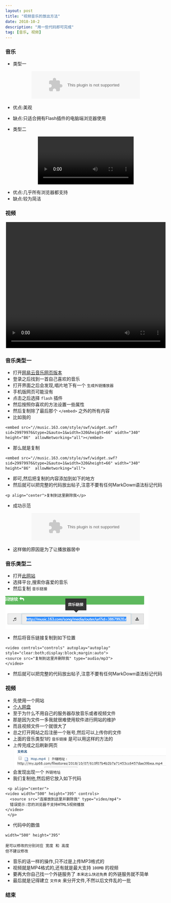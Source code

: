 ```yaml
---
layout: post
title: "视频音乐的放出方法"
date: 2018-10-2
description: "用一些代码即可完成"
tag: [音乐, 视频]
---
```


### 音乐

* 类型一

 <p align="center"><embed src="//music.163.com/style/swf/widget.swf?sid=435278010&type=2&auto=0&width=320&height=66" width="340" height="86"  allowNetworking="all"></p>
 
* 优点:美观
* 缺点:只适合拥有Flash插件的电脑端浏览器使用 

* 类型二

<video controls="controls" autoplay="autoplay" style="clear:both;display:block;margin:auto">
<source src="http://music.163.com/song/media/outer/url?id=435005006.mp3" type="audio/mp3">
</video>

* 优点:几乎所有浏览器都支持
* 缺点:较为简洁

### 视频

 <p align="center">
<video width="500" height="395" controls>
  <source src="http://my.zp68.com/filestores/2018/10/07/610f07b4b2b7a71453cc6457dae39bea.mp4" type="video/mp4">
  错误提示:您的浏览器不支持视频播放
</video>
 </p>

### 音乐类型一

* 打开[网易云音乐网页版本](https://music.163.com/)
* 登录之后找到一首自己喜欢的音乐
* 打开界面之后会发现,唱片地下有一个 `生成外链播放器`
* 手机版网页可能没有
* 点击之后选择 `flash` 插件
* 然后按照你喜欢的方法设置一些属性
* 然后复制除了最后那个 `</embed>` 之外的所有内容
* 比如我的

```
<embed src="//music.163.com/style/swf/widget.swf?sid=29979976&type=2&auto=1&width=320&height=66" width="340" height="86"  allowNetworking="all"></embed>
```

* 那么就是复制

```
<embed src="//music.163.com/style/swf/widget.swf?sid=29979976&type=2&auto=1&width=320&height=66" width="340" height="86"  allowNetworking="all">
```

* 即可,然后把复制的内容添加到如下的地方
* 然后就可以把完整的代码放出帖子,注意不要有任何MarkDown语法标记代码

```
<p align="center">复制到这里删除我</p>
```

* 成功示范

<p align="center"><embed src="//music.163.com/style/swf/widget.swf?sid=29979976&type=2&auto=0&width=320&height=66" width="340" height="86"  allowNetworking="all"></p>

* 这样做的原因是为了让播放器居中

### 音乐类型二

* 打开[此网站](http://www.xxzyweb.com/music/)
* 选择平台,搜索你喜爱的音乐
* 然后复制 `音乐链接`

![](/img/GreenChennai/music.png)

* 然后将音乐链接复制到如下位置

```
<video controls="controls" autoplay="autoplay" style="clear:both;display:block;margin:auto">
<source src="复制到这里并删除我" type="audio/mp3">
</video>
```

* 然后就可以把完整的代码放出帖子,注意不要有任何MarkDown语法标记代码

### 视频

* 先使用一个网站
* [个人网盘](http://my.zp68.com/)
* 至于为什么不用自己的服务器存放音乐或者视频文件
* 那是因为文件一多我就很难使用软件进行网站的维护
* 而且视频文件一个就很大了
* 总之打开网站之后注册一个账号,然后可以上传你的文件
* 上面的音乐类型1的 `音乐链接` 是可以用这样的方法的
* 上传完成之后刷新网页
![](/img/GreenChennai/ship.png)
* 会发现出现一个 `外链地址`
* 我们复制他,然后把它放入如下代码

```
 <p align="center">
<video width="500" height="395" controls>
  <source src="连接放到这里并删除我" type="video/mp4">
  错误提示:您的浏览器不支持HTML5视频播放
</video>
 </p>
```

* 代码中的数值

```
width="500" height="395"

是可以修改的分别对应 宽度 和 高度
但不建议修改
```

* 音乐的话一样的操作,只不过是上传MP3格式的
* 视频就是MP4格式的,还有就是最大支持 `100MB` 的视频
* 要再大你自己找一个外链服务了 `本来这么快还免费` 的外链服务就不简单
* 最后就是记得建立 `文件夹` 来分开文件,不然以后文件乱的一批

### 结束